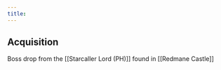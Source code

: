 ```yaml
---
title:
---
```


## Acquisition
Boss drop from the [[Starcaller Lord (PH)]] found in [[Redmane Castle]]